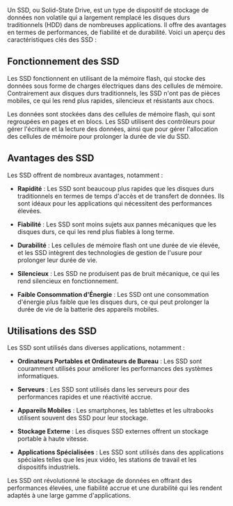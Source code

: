
Un SSD, ou Solid-State Drive, est un type de dispositif de stockage de données non volatile qui a largement remplacé les disques durs traditionnels (HDD) dans de nombreuses applications. Il offre des avantages en termes de performances, de fiabilité et de durabilité. Voici un aperçu des caractéristiques clés des SSD :

## Fonctionnement des SSD

Les SSD fonctionnent en utilisant de la mémoire flash, qui stocke des données sous forme de charges électriques dans des cellules de mémoire. Contrairement aux disques durs traditionnels, les SSD n'ont pas de pièces mobiles, ce qui les rend plus rapides, silencieux et résistants aux chocs.

Les données sont stockées dans des cellules de mémoire flash, qui sont regroupées en pages et en blocs. Les SSD utilisent des contrôleurs pour gérer l'écriture et la lecture des données, ainsi que pour gérer l'allocation des cellules de mémoire pour prolonger la durée de vie du SSD.

## Avantages des SSD

Les SSD offrent de nombreux avantages, notamment :

- **Rapidité** : Les SSD sont beaucoup plus rapides que les disques durs traditionnels en termes de temps d'accès et de transfert de données. Ils sont idéaux pour les applications qui nécessitent des performances élevées.

- **Fiabilité** : Les SSD sont moins sujets aux pannes mécaniques que les disques durs, ce qui les rend plus fiables à long terme.

- **Durabilité** : Les cellules de mémoire flash ont une durée de vie élevée, et les SSD intègrent des technologies de gestion de l'usure pour prolonger leur durée de vie.

- **Silencieux** : Les SSD ne produisent pas de bruit mécanique, ce qui les rend silencieux en fonctionnement.

- **Faible Consommation d'Énergie** : Les SSD ont une consommation d'énergie plus faible que les disques durs, ce qui peut prolonger la durée de vie de la batterie des appareils mobiles.

## Utilisations des SSD

Les SSD sont utilisés dans diverses applications, notamment :

- **Ordinateurs Portables et Ordinateurs de Bureau** : Les SSD sont couramment utilisés pour améliorer les performances des systèmes informatiques.

- **Serveurs** : Les SSD sont utilisés dans les serveurs pour des performances rapides et une réactivité accrue.

- **Appareils Mobiles** : Les smartphones, les tablettes et les ultrabooks utilisent souvent des SSD pour leur stockage.

- **Stockage Externe** : Les disques SSD externes offrent un stockage portable à haute vitesse.

- **Applications Spécialisées** : Les SSD sont utilisés dans des applications spéciales telles que les jeux vidéo, les stations de travail et les dispositifs industriels.

Les SSD ont révolutionné le stockage de données en offrant des performances élevées, une fiabilité accrue et une durabilité qui les rendent adaptés à une large gamme d'applications.
